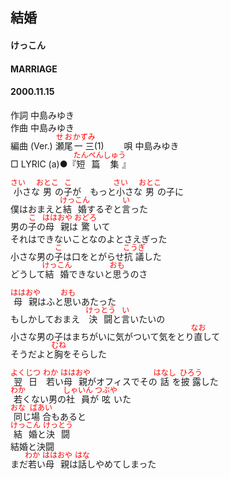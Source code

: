 <style type="text/css">
	ruby{
	    ruby-position: over;
	}
	ruby > rt{font-size: 12px;color:red;}
	p{font:16px;font-size: '楷体'}
</style>
## 結婚
#### けっこん
#### MARRIAGE
#### 2000.11.15


作詞     中島みゆき　　　　　   
作曲      中島みゆき  　　　   
編曲 (Ver.) <ruby><rb>瀬尾</rb><rp>(</rp><rt>せお</rt><rp>)</rp></ruby><ruby><rb>一三</rb><rp>(</rp><rt>かずみ</rt><rp>)</rp></ruby>(1)　　
唄     中島みゆき    
□ LYRIC (a)●『<ruby><rb>短篇</rb><rp>(</rp><rt>たんぺん</rt><rp>)</rp></ruby><ruby><rb>集</rb><rp>(</rp><rt>しゅう</rt><rp>)</rp></ruby>』  
  
  
<ruby><rb>小</rb><rp>(</rp><rt>さい</rt><rp>)</rp></ruby>さな<ruby><rb>男</rb><rp>(</rp><rt>おとこ</rt><rp>)</rp></ruby>の<ruby><rb>子</rb><rp>(</rp><rt>こ</rt><rp>)</rp></ruby>が　もっと<ruby><rb>小</rb><rp>(</rp><rt>さい</rt><rp>)</rp></ruby>さな<ruby><rb>男</rb><rp>(</rp><rt>おとこ</rt><rp>)</rp></ruby>の子に  
僕はおまえと<ruby><rb>結婚</rb><rp>(</rp><rt>けっこん</rt><rp>)</rp></ruby>するぞと<ruby><rb>言</rb><rp>(</rp><rt>い</rt><rp>)</rp></ruby>った  
男の<ruby><rb>子</rb><rp>(</rp><rt>こ</rt><rp>)</rp></ruby>の<ruby><rb>母親</rb><rp>(</rp><rt>ははおや</rt><rp>)</rp></ruby>は<ruby><rb>驚</rb><rp>(</rp><rt>おどろ</rt><rp>)</rp></ruby>いて  
それはできないことなのよとさえぎった  
小さな男の<ruby><rb>子</rb><rp>(</rp><rt>こ</rt><rp>)</rp></ruby>は口をとがらせ<ruby><rb>抗議</rb><rp>(</rp><rt>こうぎ</rt><rp>)</rp></ruby>した  
どうして<ruby><rb>結婚</rb><rp>(</rp><rt>けっこん</rt><rp>)</rp></ruby>できないと<ruby><rb>思</rb><rp>(</rp><rt>おも</rt><rp>)</rp></ruby>うのさ  
  
<ruby><rb>母親</rb><rp>(</rp><rt>ははおや</rt><rp>)</rp></ruby>はふと<ruby><rb>思</rb><rp>(</rp><rt>おも</rt><rp>)</rp></ruby>いあたった  
もしかしておまえ　<ruby><rb>決闘</rb><rp>(</rp><rt>けっとう</rt><rp>)</rp></ruby>と<ruby><rb>言</rb><rp>(</rp><rt>い</rt><rp>)</rp></ruby>いたいの  
小さな男の子はまちがいに気がついて気をとり<ruby><rb>直</rb><rp>(</rp><rt>なお</rt><rp>)</rp></ruby>して  
そうだよと<ruby><rb>胸</rb><rp>(</rp><rt>むね</rt><rp>)</rp></ruby>をそらした  
  
<ruby><rb>翌日</rb><rp>(</rp><rt>よくじつ</rt><rp>)</rp></ruby>　<ruby><rb>若</rb><rp>(</rp><rt>わか</rt><rp>)</rp></ruby>い<ruby><rb>母親</rb><rp>(</rp><rt>ははおや</rt><rp>)</rp></ruby>がオフィスでその<ruby><rb>話</rb><rp>(</rp><rt>はなし</rt><rp>)</rp></ruby>を<ruby><rb>披露</rb><rp>(</rp><rt>ひろう</rt><rp>)</rp></ruby>した  
<ruby><rb>若</rb><rp>(</rp><rt>わか</rt><rp>)</rp></ruby>くない男の<ruby><rb>社員</rb><rp>(</rp><rt>しゃいん</rt><rp>)</rp></ruby>が<ruby><rb>呟</rb><rp>(</rp><rt>つぶや</rt><rp>)</rp></ruby>いた  
<ruby><rb>同</rb><rp>(</rp><rt>おな</rt><rp>)</rp></ruby>じ<ruby><rb>場合</rb><rp>(</rp><rt>ばあい</rt><rp>)</rp></ruby>もあると  
<ruby><rb>結婚</rb><rp>(</rp><rt>けっこん</rt><rp>)</rp></ruby>と<ruby><rb>決闘</rb><rp>(</rp><rt>けっとう</rt><rp>)</rp></ruby>  
結婚と決闘  
まだ<ruby><rb>若</rb><rp>(</rp><rt>わか</rt><rp>)</rp></ruby>い<ruby><rb>母親</rb><rp>(</rp><rt>ははおや</rt><rp>)</rp></ruby>は<ruby><rb>話</rb><rp>(</rp><rt>はな</rt><rp>)</rp></ruby>しやめてしまった  